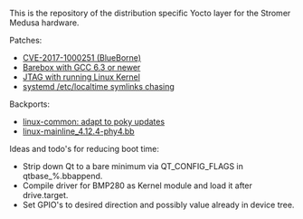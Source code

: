 This is the repository of the distribution specific Yocto layer for the Stromer Medusa hardware.

Patches:
- [CVE-2017-1000251 (BlueBorne)](https://git.kernel.org/pub/scm/linux/kernel/git/torvalds/linux.git/commit/?id=e860d2c904d1a9f38a24eb44c9f34b8f915a6ea3)
- [Barebox with GCC 6.3 or newer](http://lists.infradead.org/pipermail/barebox/2017-May/030156.html)
- [JTAG with running Linux Kernel](https://community.nxp.com/thread/376786)
- [systemd /etc/localtime symlinks chasing](https://github.com/tramseyer/meta-medusa-dist/tree/master/recipes-core/systemd/systemd/chase_symlinks_etc_localtime.patch)

Backports:
- [linux-common: adapt to poky updates](https://github.com/PHYTEC-Messtechnik-GmbH/meta-phytec/commit/9c7f4e1e366f8f0b936bdf7eb0a91ebe130bd279)
- [linux-mainline_4.12.4-phy4.bb](https://github.com/PHYTEC-Messtechnik-GmbH/meta-phytec/blob/morty/recipes-kernel/linux/linux-mainline_4.12.4-phy4.bb)

Ideas and todo's for reducing boot time:
- Strip down Qt to a bare minimum via QT_CONFIG_FLAGS in qtbase_%.bbappend.
- Compile driver for BMP280 as Kernel module and load it after drive.target.
- Set GPIO's to desired direction and possibly value already in device tree.
